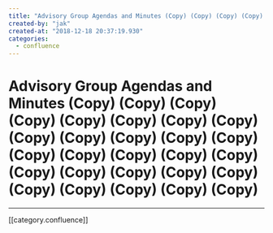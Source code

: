 ```yaml
---
title: "Advisory Group Agendas and Minutes (Copy) (Copy) (Copy) (Copy) (Copy) (Copy) (Copy) (Copy) (Copy) (Copy) (Copy) (Copy) (Copy) (Copy) (Copy) (Copy) (Copy) (Copy) (Copy) (Copy) (Copy) (Copy) (Copy) (Copy) (Copy) (Copy) (Copy) (Copy)"
created-by: "jak"
created-at: "2018-12-18 20:37:19.930"
categories:
  - confluence
---
```


# Advisory Group Agendas and Minutes (Copy) (Copy) (Copy) (Copy) (Copy) (Copy) (Copy) (Copy) (Copy) (Copy) (Copy) (Copy) (Copy) (Copy) (Copy) (Copy) (Copy) (Copy) (Copy) (Copy) (Copy) (Copy) (Copy) (Copy) (Copy) (Copy) (Copy) (Copy)


---

[[category.confluence]]

